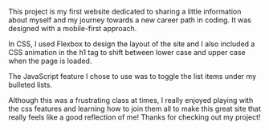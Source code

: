 This project is my first website dedicated to sharing a little information about myself and my journey towards a new career path in coding.  It was designed with a mobile-first approach.

In CSS, I used Flexbox to design the layout of the site and I also included a CSS animation in the h1 tag to shift between lower case and upper case when the page is loaded.

The JavaScript feature I chose to use was to toggle the list items under my bulleted lists.

Although this was a frustrating class at times, I really enjoyed playing with the css features and learning how to join them all to make this great site that really feels like a good reflection of me!  Thanks for checking out my project!